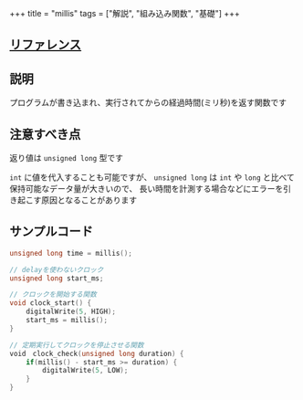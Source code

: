 +++
title = "millis"
tags = ["解説", "組み込み関数", "基礎"]
+++

## [リファレンス](https://www.arduino.cc/reference/en/language/functions/time/millis/)

## 説明

プログラムが書き込まれ、実行されてからの経過時間(ミリ秒)を返す関数です

## 注意すべき点

返り値は `unsigned long` 型です

`int` に値を代入することも可能ですが、 `unsigned long` は `int` や `long` と比べて保持可能なデータ量が大きいので、
長い時間を計測する場合などにエラーを引き起こす原因となることがあります

## サンプルコード

```c++
unsigned long time = millis();

// delayを使わないクロック
unsigned long start_ms;

// クロックを開始する関数
void clock_start() {
    digitalWrite(5, HIGH);
    start_ms = millis();
}

// 定期実行してクロックを停止させる関数
void　clock_check(unsigned long duration) {
    if(millis() - start_ms >= duration) {
        digitalWrite(5, LOW);
    }
}
````
